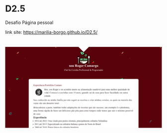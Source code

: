 # D2.5
Desafio Página pessoal 


link site: https://marilia-borgo.github.io/D2.5/

<h1 align="center">
  <img alt="página home" title="página home" src="./images/sitepessoal tempate.png" />
 </h1>

